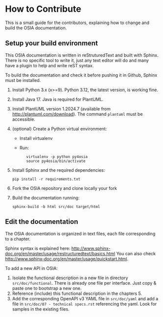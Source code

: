 # How to Contribute

This is a small guide for the contributors, explaining how to change and build the OSIA documentation.

## Setup your build environment

This OSIA documentation is written in reStruturedText and built with Sphinx. There is no specific
tool to write it, just any text editor will do and many have a plugin to help and write reST syntax.

To build the documentation and check it before pushing it in Github, Sphinx must be installed.

1. Install Python 3.x (x>=9). Python 3.12, the latest version, is working fine.
2. Install Java 17. Java is required for PlantUML.
3. Install PlantUML version 1.2024.7 (available from http://plantuml.com/download).
   The command ``plantuml`` must be accessible.

4. (optional) Create a Python virtual environment:

   - Install virtualenv
   - Run:

     ```shell
        virtualenv -p python py4osia
        source py4osia/bin/activate
     ```
5. Install Sphinx and the required dependencies:

   ```shell
   pip install -r requirements.txt
   ```

6. Fork the OSIA repository and clone locally your fork
7. Build the documentation running:

   ```shell
   sphinx-build -b html src/doc target/html
   ```
## Edit the documentation

The OSIA documentation is organized in text files, each file corresponding to a chapter.

Sphinx syntax is explained here: http://www.sphinx-doc.org/en/master/usage/restructuredtext/basics.html
You can also check http://www.sphinx-doc.org/en/master/usage/quickstart.html.

To add a new API in OSIA:

1. Isolate the functional description in a new file in directory `src/doc/functional`.
   There is already one file per interface. Just copy & paste one to bootstrap a new one.
2. Reference (include) this functional description in the chapters 5.
3. Add the corresponding OpenAPI v3 YAML file in `src/doc/yaml` and add a file in `src/doc/07 - technical specs.rst`
   referencing the yaml.
   Look for samples in the existing files.

